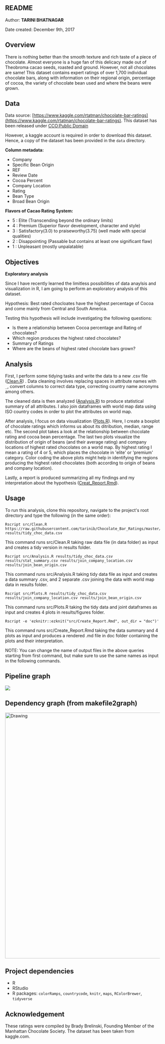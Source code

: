 
## README

Author: **TARINI BHATNAGAR**

Date created: December 9th, 2017


## Overview

There is nothing better than the smooth texture and rich taste of a piece of chocolate. Almost everyone is a huge fan of this delicacy made out of Theobroma cacao seeds, roasted and ground. 
However, not all chocolates are same!
This dataset contains expert ratings of over 1,700 individual chocolate bars, along with information on their regional origin, percentage of cocoa, the variety of chocolate bean used and where the beans were grown.

## Data

Data source: [https://www.kaggle.com/rtatman/chocolate-bar-ratings](https://www.kaggle.com/rtatman/chocolate-bar-ratings).
This dataset has been released under [CCO:Public Domain](https://creativecommons.org/publicdomain/zero/1.0/)

However, a kaggle account is required in order to download this dataset. Hence, a copy of the dataset has been provided in the ```data``` directory.	

**Column metadata:**

* Company
* Specific Bean Origin
* REF
* Review Date
* Cocoa Percent
* Company Location
* Rating
* Bean Type
* Broad Bean Origin

**Flavors of Cacao Rating System:**

* 5 : Elite (Transcending beyond the ordinary limits)
* 4 : Premium (Superior flavor development, character and style)
* 3 : Satisfactory(3.0) to praiseworthy(3.75) (well made with special qualities)
* 2 : Disappointing (Passable but contains at least one significant flaw)
* 1 : Unpleasant (mostly unpalatable)	
	
## Objectives

**Exploratory analysis**

Since I have recently learned the limitless possibilities of data anaylsis and visualization in R, I am going to perform an exploratory analysis of this dataset. 

Hypothesis: Best rated chocloates have the highest percentage of Cocoa and come mainly from Central and South America.

Testing this hypothesis will include investigating the following questions: 

* Is there a relationship between Cocoa percentage and Rating of chocolates?
* Which region produces the highest rated chocolates?
* Summary of Ratings
* Where are the beans of highest rated chocolate bars grown?


## Analysis

First, I perform some tidying tasks and write the data to a new .csv file ([Clean.R](https://github.com/tarinib/Chocolate_Bar_Ratings/blob/master/src/Clean.R)) . Data cleaning involves replacing spaces in attribute names with `_`, convert columns to correct data type, correcting country name acronyms among others. 

The cleaned data is then analyzed ([Analysis.R](https://github.com/tarinib/Chocolate_Bar_Ratings/blob/master/src/Analysis.R)) to produce statistical summary of all attributes. I also join dataframes with world map data using ISO country codes in order to plot the attributes on world map.

After analysis, I focus on data visualization ([Plots.R](https://github.com/tarinib/Chocolate_Bar_Ratings/blob/master/src/Plots.R)). Here, I create a boxplot of chocolate ratings which informs us about its ditribution, median, range etc. The second plot takes a look at the relationship between chocolate rating and cocoa bean percentage. The last two plots visualize the distribution of origin of beans (and their average rating) and company locations of highest rated chocolates on a world map. By highest rating I mean a rating of 4 or 5, which places the chocolate in 'elite' or 'premium' category. Color coding the above plots might help in identifying the regions producing the highest rated chocolates (both according to origin of beans and company location).

Lastly, a report is produced summarizing all my findings and my interpretation about the hypothesis ([Creat_Report.Rmd](https://github.com/tarinib/Chocolate_Bar_Ratings/blob/master/src/Create_Report.Rmd)).
## Usage

To run this analysis, clone this repository, navigate to the project's root directory and type the following (in the same order):

```
Rscript src/Clean.R https://raw.githubusercontent.com/tarinib/Chocolate_Bar_Ratings/master/data/flavors_of_cacao.csv results/tidy_choc_data.csv
```
This command runs src/Clean.R taking raw data file (in data folder) as input and creates a tidy version in results folder.

```
Rscript src/Analysis.R results/tidy_choc_data.csv results/stat_summary.csv results/join_company_location.csv results/join_bean_origin.csv
```
This command runs src/Analysis.R taking tidy data file as input and creates a data summary .csv, and 2 separate .csv joining the data with world map data in results folder.

```
Rscript src/Plots.R results/tidy_choc_data.csv results/join_company_location.csv results/join_bean_origin.csv
```
This command runs src/Plots.R taking the tidy data and joint dataframes as input and creates 4 plots in results/figures folder.

```
Rscript -e 'ezknitr::ezknit("src/Create_Report.Rmd", out_dir = "doc")'
```
This command runs src/Create_Report.Rmd taking the data summary and 4 plots as input and produces a rendered .md file in doc folder containing the plots and their interpretation.  

NOTE: You can change the name of output files in the above queries starting from first command, but make sure to use the same names as input in the following commands.

## Pipeline graph
![](Dependency_Diagram.png)

## Dependency graph (from makefile2graph)
<img src="Makefile.png" alt="Drawing" style="height: 800px;width: 900px"/>


## Project dependencies

* R
* RStudio
* R packages: ```colorRamps```,  ```countrycode```,  ```knitr```, ```maps```, ```RColorBrewer```, ```tidyverse```

## Acknowledgement

These ratings were compiled by Brady Brelinski, Founding Member of the Manhattan Chocolate Society. The dataset has been taken from kaggle.com.

